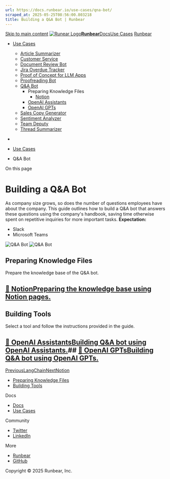 ```yaml
---
url: https://docs.runbear.io/use-cases/qna-bot/
scraped_at: 2025-05-25T08:56:00.803218
title: Building a Q&A Bot | Runbear
---
```


[Skip to main content](https://docs.runbear.io/use-cases/qna-bot/#__docusaurus_skipToContent_fallback)
[![Runear Logo](https://docs.runbear.io/img/logo.svg)**Runbear**](https://docs.runbear.io/)[Docs](https://docs.runbear.io/)[Use Cases](https://docs.runbear.io/use-cases)
[Runbear](https://runbear.io)
  * [Use Cases](https://docs.runbear.io/use-cases)
    * [Article Summarizer](https://docs.runbear.io/use-cases/article-summarizer/)
    * [Customer Service](https://docs.runbear.io/use-cases/qna-bot/)
    * [Document Review Bot](https://docs.runbear.io/use-cases/document-review-bot/)
    * [Jira Overdue Tracker](https://docs.runbear.io/use-cases/jira-overdue-tracker/)
    * [Proof of Concept for LLM Apps](https://docs.runbear.io/use-cases/proof-of-concept/)
    * [Proofreading Bot](https://docs.runbear.io/use-cases/proofreading-bot/)
    * [Q&A Bot](https://docs.runbear.io/use-cases/qna-bot/)
      * Preparing Knowledge Files
        * [Notion](https://docs.runbear.io/use-cases/qna-bot/knowledge-files/notion)
      * [OpenAI Assistants](https://docs.runbear.io/use-cases/qna-bot/openai-assistants)
      * [OpenAI GPTs](https://docs.runbear.io/use-cases/qna-bot/openai-gpts)
    * [Sales Copy Generator](https://docs.runbear.io/use-cases/sales-copy-generator/)
    * [Sentiment Analyzer](https://docs.runbear.io/use-cases/sentiment-analyzer/)
    * [Team Deputy](https://docs.runbear.io/use-cases/team-deputy/)
    * [Thread Summarizer](https://docs.runbear.io/use-cases/thread-summarizer/)


  * [](https://docs.runbear.io/)
  * [Use Cases](https://docs.runbear.io/use-cases)
  * Q&A Bot


On this page
# Building a Q&A Bot
As company size grows, so does the number of questions employees have about the company.
This guide outlines how to build a Q&A bot that answers these questions using the company's handbook, saving time otherwise spent on repetitive inquiries for more important tasks.
**Expectation:**
  * Slack
  * Microsoft Teams


![Q&amp;A Bot](https://docs.runbear.io/assets/images/slack-qna-bot-44be8b0ae5cef01c7f5bf4c107b8cb55.png)
![Q&amp;A Bot](https://docs.runbear.io/assets/images/teams-qna-bot-345a1039fb562d1c47fb5c877e21ab44.png)
## Preparing Knowledge Files[​](https://docs.runbear.io/use-cases/qna-bot/#preparing-knowledge-files "Direct link to Preparing Knowledge Files")
Prepare the knowledge base of the Q&A bot.
## [📄️ NotionPreparing the knowledge base using Notion pages.](https://docs.runbear.io/use-cases/qna-bot/knowledge-files/notion)
## Building Tools[​](https://docs.runbear.io/use-cases/qna-bot/#building-tools "Direct link to Building Tools")
Select a tool and follow the instructions provided in the guide.
## [📄️ OpenAI AssistantsBuilding Q&A bot using OpenAI Assistants.](https://docs.runbear.io/use-cases/qna-bot/openai-assistants)## [📄️ OpenAI GPTsBuilding Q&A bot using OpenAI GPTs.](https://docs.runbear.io/use-cases/qna-bot/openai-gpts)
[PreviousLangChain](https://docs.runbear.io/use-cases/proofreading-bot/langchain)[NextNotion](https://docs.runbear.io/use-cases/qna-bot/knowledge-files/notion)
  * [Preparing Knowledge Files](https://docs.runbear.io/use-cases/qna-bot/#preparing-knowledge-files)
  * [Building Tools](https://docs.runbear.io/use-cases/qna-bot/#building-tools)


Docs
  * [Docs](https://docs.runbear.io/)
  * [Use Cases](https://docs.runbear.io/use-cases)


Community
  * [Twitter](https://twitter.com/runbear_io)
  * [LinkedIn](https://www.linkedin.com/company/runbear)


More
  * [Runbear](https://runbear.io)
  * [GitHub](https://github.com/runbear-io/plugbear-python-sdk)


Copyright © 2025 Runbear, Inc.

